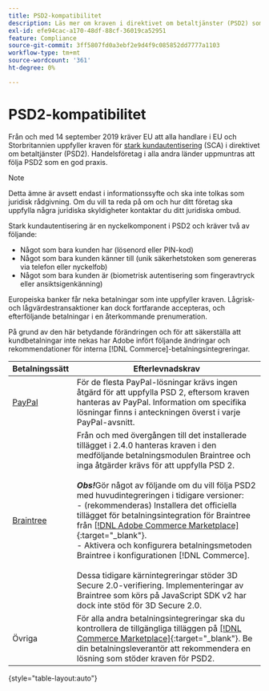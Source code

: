 ```yaml
---
title: PSD2-kompatibilitet
description: Läs mer om kraven i direktivet om betaltjänster (PSD2) som kan påverka din butik.
exl-id: efe94cac-a170-48df-88cf-36019ca52951
feature: Compliance
source-git-commit: 3ff5807fd0a3ebf2e9d4f9c085852dd7777a1103
workflow-type: tm+mt
source-wordcount: '361'
ht-degree: 0%

---
```


# PSD2-kompatibilitet

Från och med 14 september 2019 kräver EU att alla handlare i EU och Storbritannien uppfyller kraven för [stark kundautentisering](https://www.cardinalcommerce.com/content-hub/mandates/psd2-sca/understanding-psd2-sca) (SCA) i direktivet om betaltjänster (PSD2). Handelsföretag i alla andra länder uppmuntras att följa PSD2 som en god praxis.

>[!NOTE]
>
>Detta ämne är avsett endast i informationssyfte och ska inte tolkas som juridisk rådgivning. Om du vill ta reda på om och hur ditt företag ska uppfylla några juridiska skyldigheter kontaktar du ditt juridiska ombud.

Stark kundautentisering är en nyckelkomponent i PSD2 och kräver två av följande:

- Något som bara kunden har (lösenord eller PIN-kod)
- Något som bara kunden känner till (unik säkerhetstoken som genereras via telefon eller nyckelfob)
- Något som bara kunden är (biometrisk autentisering som fingeravtryck eller ansiktsigenkänning)

Europeiska banker får neka betalningar som inte uppfyller kraven. Lågrisk- och lågvärdestransaktioner kan dock fortfarande accepteras, och efterföljande betalningar i en återkommande prenumeration.

På grund av den här betydande förändringen och för att säkerställa att kundbetalningar inte nekas har Adobe infört följande ändringar och rekommendationer för interna [!DNL Commerce]-betalningsintegreringar.

| Betalningssätt | Efterlevnadskrav |
|--- |--- |
| [PayPal](../stores-purchase/paypal.md) | För de flesta PayPal-lösningar krävs ingen åtgärd för att uppfylla PSD 2, eftersom kraven hanteras av PayPal. Information om specifika lösningar finns i anteckningen överst i varje PayPal-avsnitt. |
| [Braintree](../stores-purchase/braintree.md) | Från och med övergången till det installerade tillägget i 2.4.0 hanteras kraven i den medföljande betalningsmodulen Braintree och inga åtgärder krävs för att uppfylla PSD 2. <br /><br />**_Obs!_**&#x200B;Gör något av följande om du vill följa PSD2 med huvudintegreringen i tidigare versioner:<br/>- (rekommenderas) Installera det officiella tillägget för betalningsintegration för Braintree från [[!DNL Adobe Commerce Marketplace]](https://marketplace.magento.com/catalogsearch/result/?q=braintree#q=braintree&idx=m2_cloud_prod_default_products&p=0&nR%5Bvisibility_search%5D%5B%3D%5D%5B0%5D=1){:target=&quot;_blank&quot;}.<br/> - Aktivera och konfigurera betalningsmetoden Braintree i konfigurationen [!DNL Commerce].<br/><br/>Dessa tidigare kärnintegreringar stöder 3D Secure 2.0-verifiering. Implementeringar av Braintree som körs på JavaScript SDK v2 har dock inte stöd för 3D Secure 2.0. |
| Övriga | För alla andra betalningsintegreringar ska du kontrollera de tillgängliga tilläggen på [[!DNL Commerce Marketplace]](https://marketplace.magento.com/extensions/payments-security/payment-integration.html?_ga=2.108129217.2105547619.1564067043-238341041.1564067043){:target=&quot;_blank&quot;}. Be din betalningsleverantör att rekommendera en lösning som stöder kraven för PSD2. |

{style="table-layout:auto"}
